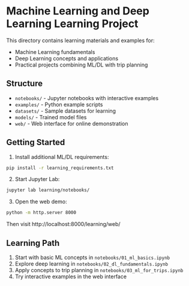 # Machine Learning and Deep Learning Learning Project

This directory contains learning materials and examples for:
- Machine Learning fundamentals
- Deep Learning concepts and applications
- Practical projects combining ML/DL with trip planning

## Structure

- `notebooks/` - Jupyter notebooks with interactive examples
- `examples/` - Python example scripts
- `datasets/` - Sample datasets for learning
- `models/` - Trained model files
- `web/` - Web interface for online demonstration

## Getting Started

1. Install additional ML/DL requirements:
```bash
pip install -r learning_requirements.txt
```

2. Start Jupyter Lab:
```bash
jupyter lab learning/notebooks/
```

3. Open the web demo:
```bash
python -m http.server 8000
```
Then visit http://localhost:8000/learning/web/

## Learning Path

1. Start with basic ML concepts in `notebooks/01_ml_basics.ipynb`
2. Explore deep learning in `notebooks/02_dl_fundamentals.ipynb`
3. Apply concepts to trip planning in `notebooks/03_ml_for_trips.ipynb`
4. Try interactive examples in the web interface